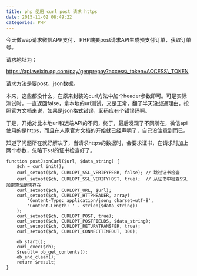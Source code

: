 ```yaml
---
title: php 使用 curl post 请求 https 
date: 2015-11-02 08:49:22
categories: PHP
---
```


今天做wap请求微信APP支付， PHP端要post请求API生成预支付订单，获取订单号。

请求地址为：

https://api.weixin.qq.com/pay/genprepay?access\_token=ACCESS\_TOKEN

请求方法是要post，json数据。

本来，这些都没什么，在原来封装的curl方法中加个header参数即可。可是实际测试时，一直返回false，拿本地的url测试，又是正常，翻了半天没想通理由，按照官方文档来说，如果是json格式错误，起码应有个错误码啊。

于是，开始对比本地url和远端API的不同，终于，最后发现了不同所在，微信api使用的是https，而且在人家官方文档的开始就已经声明了，自己没注意到而已。

知道了问题所在就好解决了，当请求https的数据时，会要求证书，在请求时加上两个参数，忽略下ssl的证书检查好了。

```
function postJsonCurl($url, $data_string) {
    $ch = curl_init();
    curl_setopt($ch, CURLOPT_SSL_VERIFYPEER, false); // 跳过证书检查
    curl_setopt($ch, CURLOPT_SSL_VERIFYHOST, true);  // 从证书中检查SSL加密算法是否存在
    curl_setopt($ch, CURLOPT_URL, $url);
    curl_setopt($ch, CURLOPT_HTTPHEADER, array(
        'Content-Type: application/json; charset=utf-8',
        'Content-Length: ' . strlen($data_string))
    );
    curl_setopt($ch, CURLOPT_POST, true);
    curl_setopt($ch, CURLOPT_POSTFIELDS, $data_string);
    curl_setopt($ch, CURLOPT_RETURNTRANSFER, true);
    curl_setopt($ch, CURLOPT_CONNECTTIMEOUT, 300);
    
    ob_start();
    curl_exec($ch);
    $result= ob_get_contents();
    ob_end_clean();
    return $result;
}
```
